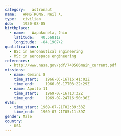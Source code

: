 ```yaml
---
category:	astronaut
name:	ARMSTRONG, Neil A.
type:	civilian
dob:	1930-08-05
birthplace:
  - name:	Wapakoneta, Ohio
    latitude:	40.568119
    longitude:	-84.190742
qualifications:
  - BSc in aeronautical engineering
  - MSc in aerospace engineering
references:
  - http://www.nasa.gov/pdf/740566main_current.pdf
missions:
  - name: Gemini 8
    time_start:   1966-03-16T16:41:02Z
    time_end:     1966-03-17T03:22:29Z
  - name: Apollo 11
    time_start:   1969-07-16T13:32Z
    time_end:     1969-07-24T16:50:36Z
evas:
  - time_start: 1969-07-21T02:39:33Z
    time_end:   1969-07-21T05:11:39Z
gender:	Male
country:
  - USA
---
```


